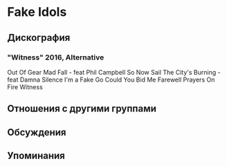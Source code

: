 # Fake Idols



## Дискография

### "Witness" 2016, Alternative

Out Of Gear 
Mad Fall - feat Phil Campbell 
So Now 
Sail 
The City's Burning - feat Damna 
Silence 
I'm a Fake 
Go 
Could You Bid Me Farewell 
Prayers On Fire 
Witness


## Отношения с другими группами


## Обсуждения


## Упоминания

